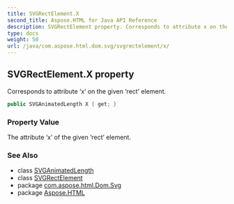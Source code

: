 ```yaml
---
title: SVGRectElement.X
second_title: Aspose.HTML for Java API Reference
description: SVGRectElement property. Corresponds to attribute x on the given rect element
type: docs
weight: 50
url: /java/com.aspose.html.dom.svg/svgrectelement/x/
---
```

## SVGRectElement.X property

Corresponds to attribute ‘x’ on the given ‘rect’ element.

```java
public SVGAnimatedLength X { get; }
```

### Property Value

The attribute ‘x’ of the given ‘rect’ element.

### See Also

* class [SVGAnimatedLength](../../../com.aspose.html.dom.svg.datatypes/svganimatedlength/)
* class [SVGRectElement](../)
* package [com.aspose.html.Dom.Svg](../../svgrectelement/)
* package [Aspose.HTML](../../../)
